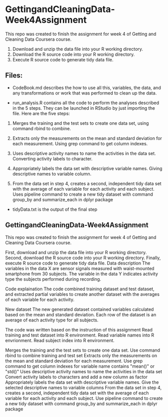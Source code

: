 # GettingandCleaningData-Week4Assignment

This repo was created to finish the assignment for week 4 of Getting and Cleaning Data Coursera course.

1. Download and unzip the data file into your R working directory.
2. Download the R source code into your R working directory.
3. Execute R source code to generate tidy data file.

## Files:

* CodeBook.md describes the how to use all this, variables, the data, and any transformations or work that was performed to clean up the data.

* run_analysis.R contains all the code to perform the analyses described in the 5 steps. They can be launched in RStudio by just importing the file. Here are the five steps:

1. Merges the training and the test sets to create one data set, using command rbind to combine.

2. Extracts only the measurements on the mean and standard deviation for each measurement. Using grep command to get column indexes.

3. Uses descriptive activity names to name the activities in the data set. Converting activity labels to character.

4. Appropriately labels the data set with descriptive variable names. Giving descriptive names to variable column.

5. From the data set in step 4, creates a second, independent tidy data set with the average of each variable for each activity and each subject. Uses pipeline command to create a new tidy dataset with command group_by and summarize_each in dplyr package

* tidyData.txt is the output of the final step


## GettingandCleaningData-Week4Assignment
This repo was created to finish the assignment for week 4 of Getting and Cleaning Data Coursera course.

First, download and unzip the data file into your R working directory.
Second, download the R source code into your R working directory.
Finally, execute R source code to generate tidy data file.
Data description
The variables in the data X are sensor signals measured with waist-mounted smartphone from 30 subjects. The variable in the data Y indicates activity type the subjects performed during recording.

Code explaination
The code combined training dataset and test dataset, and extracted partial variables to create another dataset with the averages of each variable for each activity.

New dataset
The new generated dataset contained variables calculated based on the mean and standard deviation. Each row of the dataset is an average of each activity type for all subjects.

The code was written based on the instruction of this assignment
Read training and test dataset into R environment. Read variable names into R envrionment. Read subject index into R environment.

Merges the training and the test sets to create one data set. Use command rbind to combine training and test set
Extracts only the measurements on the mean and standard deviation for each measurement. Use grep command to get column indexes for variable name contains "mean()" or "std()"
Uses descriptive activity names to name the activities in the data set Convert activity labels to characters and add a new column as factor
Appropriately labels the data set with descriptive variable names. Give the selected descriptive names to variable columns
From the data set in step 4, creates a second, independent tidy data set with the average of each variable for each activity and each subject. Use pipeline command to create a new tidy dataset with command group_by and summarize_each in dplyr package
